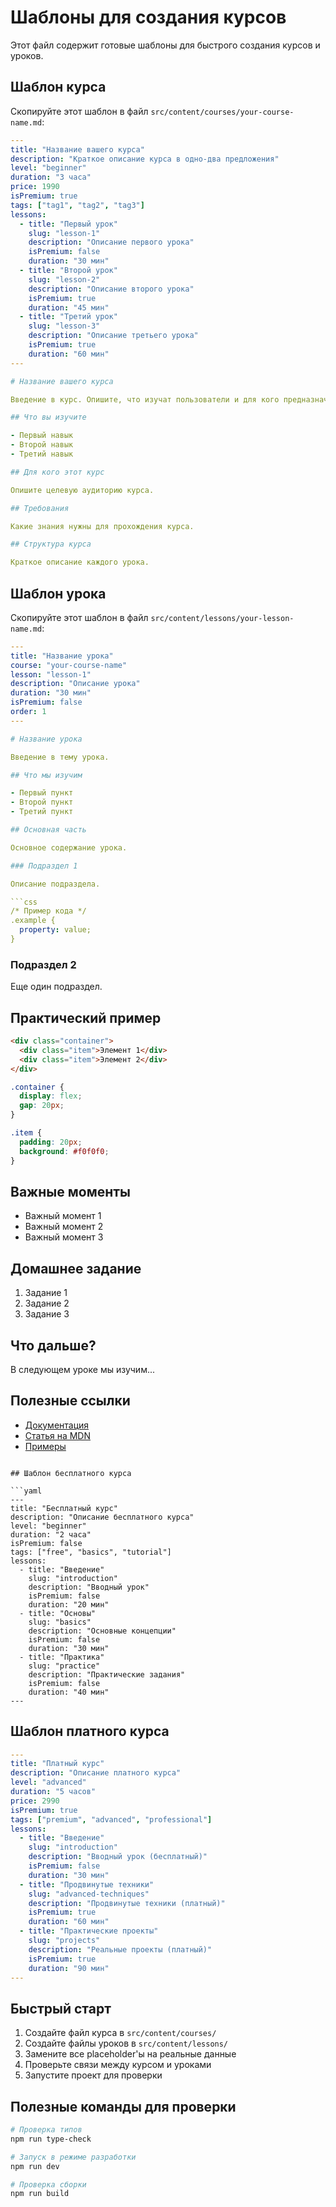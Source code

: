 # Шаблоны для создания курсов

Этот файл содержит готовые шаблоны для быстрого создания курсов и уроков.

## Шаблон курса

Скопируйте этот шаблон в файл `src/content/courses/your-course-name.md`:

```yaml
---
title: "Название вашего курса"
description: "Краткое описание курса в одно-два предложения"
level: "beginner"
duration: "3 часа"
price: 1990
isPremium: true
tags: ["tag1", "tag2", "tag3"]
lessons:
  - title: "Первый урок"
    slug: "lesson-1"
    description: "Описание первого урока"
    isPremium: false
    duration: "30 мин"
  - title: "Второй урок"
    slug: "lesson-2"
    description: "Описание второго урока"
    isPremium: true
    duration: "45 мин"
  - title: "Третий урок"
    slug: "lesson-3"
    description: "Описание третьего урока"
    isPremium: true
    duration: "60 мин"
---

# Название вашего курса

Введение в курс. Опишите, что изучат пользователи и для кого предназначен курс.

## Что вы изучите

- Первый навык
- Второй навык
- Третий навык

## Для кого этот курс

Опишите целевую аудиторию курса.

## Требования

Какие знания нужны для прохождения курса.

## Структура курса

Краткое описание каждого урока.
```

## Шаблон урока

Скопируйте этот шаблон в файл `src/content/lessons/your-lesson-name.md`:

```yaml
---
title: "Название урока"
course: "your-course-name"
lesson: "lesson-1"
description: "Описание урока"
duration: "30 мин"
isPremium: false
order: 1
---

# Название урока

Введение в тему урока.

## Что мы изучим

- Первый пункт
- Второй пункт
- Третий пункт

## Основная часть

Основное содержание урока.

### Подраздел 1

Описание подраздела.

```css
/* Пример кода */
.example {
  property: value;
}
```

### Подраздел 2

Еще один подраздел.

## Практический пример

```html
<div class="container">
  <div class="item">Элемент 1</div>
  <div class="item">Элемент 2</div>
</div>
```

```css
.container {
  display: flex;
  gap: 20px;
}

.item {
  padding: 20px;
  background: #f0f0f0;
}
```

## Важные моменты

- Важный момент 1
- Важный момент 2
- Важный момент 3

## Домашнее задание

1. Задание 1
2. Задание 2
3. Задание 3

## Что дальше?

В следующем уроке мы изучим...

## Полезные ссылки

- [Документация](https://example.com)
- [Статья на MDN](https://developer.mozilla.org)
- [Примеры](https://example.com/examples)
```

## Шаблон бесплатного курса

```yaml
---
title: "Бесплатный курс"
description: "Описание бесплатного курса"
level: "beginner"
duration: "2 часа"
isPremium: false
tags: ["free", "basics", "tutorial"]
lessons:
  - title: "Введение"
    slug: "introduction"
    description: "Вводный урок"
    isPremium: false
    duration: "20 мин"
  - title: "Основы"
    slug: "basics"
    description: "Основные концепции"
    isPremium: false
    duration: "30 мин"
  - title: "Практика"
    slug: "practice"
    description: "Практические задания"
    isPremium: false
    duration: "40 мин"
---
```

## Шаблон платного курса

```yaml
---
title: "Платный курс"
description: "Описание платного курса"
level: "advanced"
duration: "5 часов"
price: 2990
isPremium: true
tags: ["premium", "advanced", "professional"]
lessons:
  - title: "Введение"
    slug: "introduction"
    description: "Вводный урок (бесплатный)"
    isPremium: false
    duration: "30 мин"
  - title: "Продвинутые техники"
    slug: "advanced-techniques"
    description: "Продвинутые техники (платный)"
    isPremium: true
    duration: "60 мин"
  - title: "Практические проекты"
    slug: "projects"
    description: "Реальные проекты (платный)"
    isPremium: true
    duration: "90 мин"
---
```

## Быстрый старт

1. Создайте файл курса в `src/content/courses/`
2. Создайте файлы уроков в `src/content/lessons/`
3. Замените все placeholder'ы на реальные данные
4. Проверьте связи между курсом и уроками
5. Запустите проект для проверки

## Полезные команды для проверки

```bash
# Проверка типов
npm run type-check

# Запуск в режиме разработки
npm run dev

# Проверка сборки
npm run build
``` 